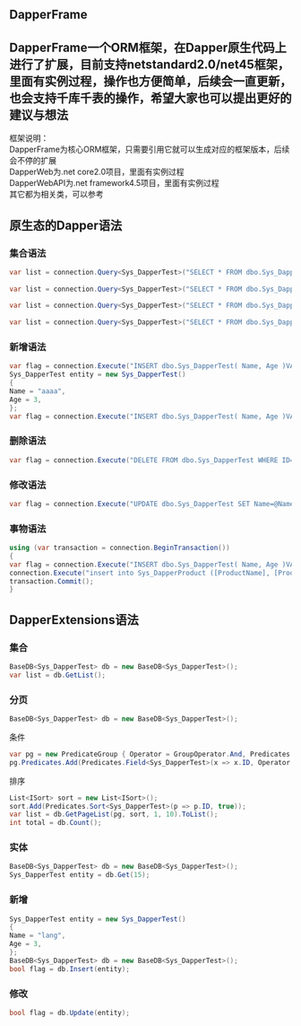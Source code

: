 ## DapperFrame              
                
## DapperFrame一个ORM框架，在Dapper原生代码上进行了扩展，目前支持netstandard2.0/net45框架，里面有实例过程，操作也方便简单，后续会一直更新，也会支持千库千表的操作，希望大家也可以提出更好的建议与想法                  
框架说明：                 
DapperFrame为核心ORM框架，只需要引用它就可以生成对应的框架版本，后续会不停的扩展                        
DapperWeb为.net core2.0项目，里面有实例过程                         
DapperWebAPI为.net framework4.5项目，里面有实例过程                           
其它都为相关类，可以参考                                
	                                
              
## 原生态的Dapper语法              
              
### 集合语法              
```c#               
var list = connection.Query<Sys_DapperTest>("SELECT * FROM dbo.Sys_DapperTest ORDER BY ID DESC").ToList();              
              
var list = connection.Query<Sys_DapperTest>("SELECT * FROM dbo.Sys_DapperTest WHERE ID IN @Ids", new { Ids = new int[] { 1, 2, 3, 4 } }).ToList();              
                
var list = connection.Query<Sys_DapperTest>("SELECT * FROM dbo.Sys_DapperTest WHERE Name LIKE @Name", new { Name = "%hai%" }).ToList();              
                
var list = connection.Query<Sys_DapperTest>("SELECT * FROM dbo.Sys_DapperTest WHERE ID=@ID", new { ID = 13 }).First();              
```                
              
### 新增语法              
```c#               
var flag = connection.Execute("INSERT dbo.Sys_DapperTest( Name, Age )VALUES  ( @Name,@Age)", new { Name = "jiayou", Age = 2 });                      
Sys_DapperTest entity = new Sys_DapperTest()              
{              
Name = "aaaa",              
Age = 3,              
};              
var flag = connection.Execute("INSERT dbo.Sys_DapperTest( Name, Age )VALUES  ( @Name,@Age)", entity);              
```                          
### 删除语法              
```c#               
var flag = connection.Execute("DELETE FROM dbo.Sys_DapperTest WHERE ID=@ID", new { ID = 14 });              
```              
### 修改语法              
```c#         
var flag = connection.Execute("UPDATE dbo.Sys_DapperTest SET Name=@Name WHERE ID=@ID", new { Name = "bbbb", ID = 15 });              
```         
### 事物语法              
```c#           
using (var transaction = connection.BeginTransaction())              
{              
var flag = connection.Execute("INSERT dbo.Sys_DapperTest( Name, Age )VALUES  ( N'hailangCCC',1)", transaction: transaction);              
connection.Execute("insert into Sys_DapperProduct ([ProductName], [ProductCount]) values (N'ABC'+" + 1 + ", '1');", transaction: transaction);              
transaction.Commit();              
}              
```            
              
## DapperExtensions语法              
              
### 集合  
```c#                     
BaseDB<Sys_DapperTest> db = new BaseDB<Sys_DapperTest>();              
var list = db.GetList();              
```           
### 分页              
```c#           
BaseDB<Sys_DapperTest> db = new BaseDB<Sys_DapperTest>(); 
``` 
条件  
```c#                 
var pg = new PredicateGroup { Operator = GroupOperator.And, Predicates = new List<IPredicate>() };              
pg.Predicates.Add(Predicates.Field<Sys_DapperTest>(x => x.ID, Operator.Eq, new List<int>() { 1, 2, 3, 4 }));    
```          
排序              
```c#                
List<ISort> sort = new List<ISort>();              
sort.Add(Predicates.Sort<Sys_DapperTest>(p => p.ID, true));              
var list = db.GetPageList(pg, sort, 1, 10).ToList();              
int total = db.Count();              
```              
### 实体              
```c#             
BaseDB<Sys_DapperTest> db = new BaseDB<Sys_DapperTest>();              
Sys_DapperTest entity = db.Get(15);              
```             
### 新增              
```c#           
Sys_DapperTest entity = new Sys_DapperTest()              
{              
Name = "lang",              
Age = 3,              
};              
BaseDB<Sys_DapperTest> db = new BaseDB<Sys_DapperTest>();              
bool flag = db.Insert(entity);              
```              
### 修改              
```c#               
bool flag = db.Update(entity);              
```                
